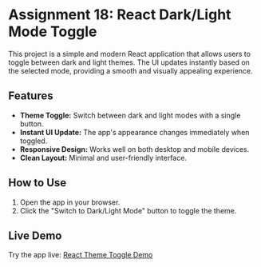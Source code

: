 # Assignment 18: React Dark/Light Mode Toggle

This project is a simple and modern React application that allows users to toggle between dark and light themes. The UI updates instantly based on the selected mode, providing a smooth and visually appealing experience.

## Features
- **Theme Toggle:** Switch between dark and light modes with a single button.
- **Instant UI Update:** The app's appearance changes immediately when toggled.
- **Responsive Design:** Works well on both desktop and mobile devices.
- **Clean Layout:** Minimal and user-friendly interface.

## How to Use
1. Open the app in your browser.
2. Click the "Switch to Dark/Light Mode" button to toggle the theme.

## Live Demo
Try the app live: [React Theme Toggle Demo](#)
